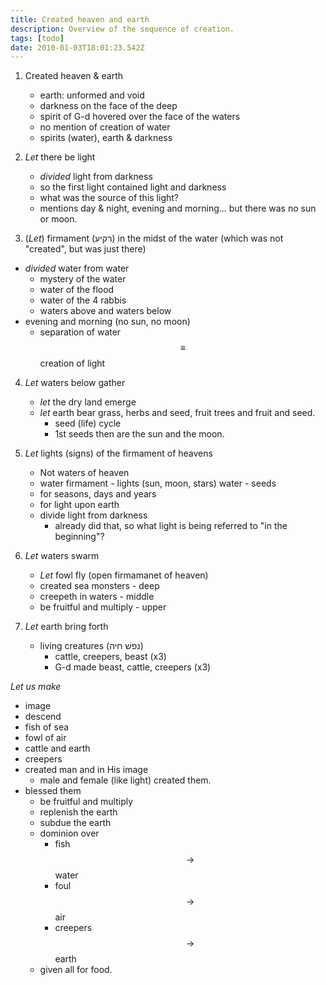 ```yaml
---
title: Created heaven and earth
description: Overview of the sequence of creation.
tags: [todo]
date: 2010-01-03T18:01:23.542Z
---
```


1. Created heaven & earth

   - earth: unformed and void
   - darkness on the face of the deep
   - spirit of G-d hovered over the face of the waters
   - no mention of creation of water
   - spirits (water), earth & darkness

2. _Let_ there be light

   - _divided_ light from darkness
   - so the first light contained light and darkness
   - what was the source of this light?
   - mentions day & night, evening and morning... but there was no sun or moon.

3. (_Let_) firmament (רקיע) ִin the midst of the water (which was not "created", but was just there)

- _divided_ water from water
  - mystery of the water
  - water of the flood
  - water of the 4 rabbis
  - waters above and waters below
- evening and morning (no sun, no moon)
  - separation of water $$\equiv$$ creation of light

4. _Let_ waters below gather
   - _let_ the dry land emerge
   - _let_ earth bear grass, herbs and seed, fruit trees and fruit and seed.
     - seed (life) cycle
     - 1st seeds then are the sun and the moon.
5. _Let_ lights (signs) of the firmament of heavens
   - Not waters of heaven
   - water
     firmament - lights (sun, moon, stars)
     water - seeds
   - for seasons, days and years
   - for light upon earth
   - divide light from darkness
     - already did that, so what light is being referred to "in the beginning"?
6. _Let_ waters swarm

   - _Let_ fowl fly (open firmamanet of heaven)
   - created sea monsters - deep
   - creepeth in waters - middle
   - be fruitful and multiply - upper

7. _Let_ earth bring forth
   - living creatures (נפשׁ חיה)
     - cattle, creepers, beast (x3)
     - G-d made beast, cattle, creepers (x3)

_Let us make_

- image
- descend
- fish of sea
- fowl of air
- cattle and earth
- creepers
- created man and in His image
  - male and female (like light) created them.
- blessed them
  - be fruitful and multiply
  - replenish the earth
  - subdue the earth
  - dominion over
    - fish $$\rightarrow$$ water
    - foul $$\rightarrow$$ air
    - creepers $$\rightarrow$$ earth
  - given all for food.
